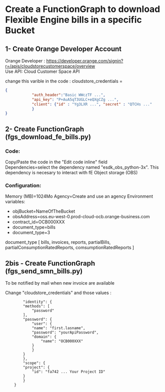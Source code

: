 # Create a FunctionGraph to download Flexible Engine bills in a specific Bucket 
## 1- Create Orange Developer Account

Orange Developer : https://developer.orange.com/signin?r=/apis/cloudstorecustomerspace/overview </br>
Use API: Cloud Customer Space API </br>

change this varible in the code : cloudstore_credentials = 
```json
{
            "auth_header":"Basic WWczTF ...", 
            "api_key": "P+AuA5qT3UGLC+eQXgCZg ...",
            "client": {"id" : "Yg3LXR ...", "secret" : "QTCHs ..."
            }
}
```
    
    
## 2- Create FunctionGraph (fgs_download_fe_bills.py)
### Code:
Copy/Paste the code in the "Edit code inline" field</br>
Dependencies=select the dependency named "esdk_obs_python-3x". This dependency is necesary to interact with fE Object storage (OBS)</br>

### Configuration:
Memory (MB)=1024Mo
Agency=Create and use an agency
Environment variables:
- objBucket=NameOfTheBucket
- obsAddress=oss.eu-west-0.prod-cloud-ocb.orange-business.com	
- contract_id=OCB000XXX
- document_type=bills
- document_type=3

document_type [ bills, invoices, reports, partialBills, partialConsumptionRatedReports, comsumptionRatedReports ]


## 2bis - Create FunctionGraph (fgs_send_smn_bills.py)

To be notified by mail when new invoice are available

Change "cloudstore_credentials" and those values :

```{
        "identity": {
        "methods": [
            "password"
        ],
        "password": {
            "user": {
            "name": "first.lasname",
            "password": "yourApiPassword",
            "domain": {
                "name": "OCB000XXX"
            }
            }
        }
        },
        "scope": {
        "project": {
            "id": "fa742 ... Your Project ID"
        }
        }
    }
 ```
